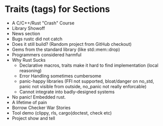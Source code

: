 # Traits (tags) for Sections
 * A C/C++/Rust "Crash" Course
 * Library Showoff
 * News section
 * Bugs rustc did not catch
 * Does it still build? (Random project from GitHub checkout)
 * Gems from the standard library (like std::mem::drop)
 * Programmers considered harmful
 * Why Rust Sucks
   - Declarative macros, traits make it hard to find implementation (local reasoning)
   - Error Handling sometimes cumbersome
   - panic-happy libraries (FFI not supported, bloat/danger on no_std, panic not visible from outside, no_panic not really enforcable)
   - Cannot integrate into badly-designed systems
 * No panic! Embedded rust.
 * A lifetime of pain
 * Borrow Checker War Stories
 * Tool demo (clippy, rls, cargo(doctest, check etc)
 * Project show and tell
